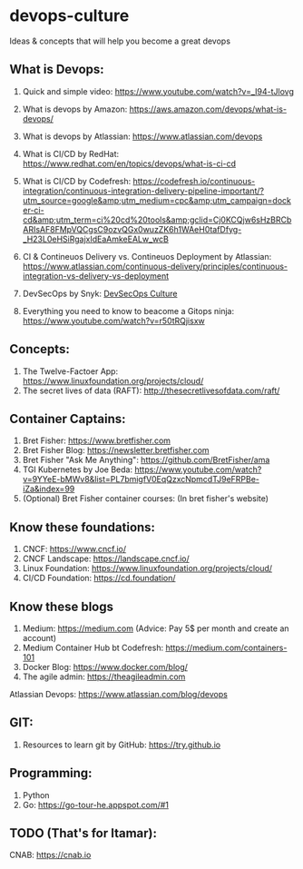 # devops-culture
Ideas &amp; concepts that will help you become a great devops

## What is Devops:
1. Quick and simple video: https://www.youtube.com/watch?v=_I94-tJlovg
1. What is devops by Amazon: https://aws.amazon.com/devops/what-is-devops/
1. What is devops by Atlassian: https://www.atlassian.com/devops

4. What is CI/CD by RedHat: https://www.redhat.com/en/topics/devops/what-is-ci-cd
5. What is CI/CD by Codefresh: https://codefresh.io/continuous-integration/continuous-integration-delivery-pipeline-important/?utm_source=google&amp;utm_medium=cpc&amp;utm_campaign=docker-ci-cd&amp;utm_term=ci%20cd%20tools&amp;gclid=Cj0KCQjw6sHzBRCbARIsAF8FMpVQCgsC9ozvQGx0wuzZK6h1WAeH0tafDfyg-_H23L0eHSiRgajxIdEaAmkeEALw_wcB
6. CI &amp; Contineuos Delivery vs. Contineuos Deployment by Atlassian: https://www.atlassian.com/continuous-delivery/principles/continuous-integration-vs-delivery-vs-deployment
7. DevSecOps by Snyk: [DevSecOps Culture](devsecops/DevSecOps-Culture.pdf)
8. Everything you need to know to beacome a Gitops ninja: https://www.youtube.com/watch?v=r50tRQjisxw

## Concepts:
1. The Twelve-Factoer App: https://www.linuxfoundation.org/projects/cloud/
2. The secret lives of data (RAFT): http://thesecretlivesofdata.com/raft/

## Container Captains:
1. Bret Fisher: https://www.bretfisher.com
2. Bret Fisher Blog: https://newsletter.bretfisher.com
3. Bret Fisher "Ask Me Anything": https://github.com/BretFisher/ama
4. TGI Kubernetes by Joe Beda: https://www.youtube.com/watch?v=9YYeE-bMWv8&list=PL7bmigfV0EqQzxcNpmcdTJ9eFRPBe-iZa&index=99
5. (Optional) Bret Fisher container courses: (In bret fisher's website)

## Know these foundations:
1. CNCF: https://www.cncf.io/
2. CNCF Landscape: https://landscape.cncf.io/
3. Linux Foundation: https://www.linuxfoundation.org/projects/cloud/
4. CI/CD Foundation: https://cd.foundation/

## Know these blogs
1. Medium: https://medium.com (Advice: Pay 5$ per month and create an account)
2. Medium Container Hub bt Codefresh: https://medium.com/containers-101
3. Docker Blog: https://www.docker.com/blog/
4. The agile admin: https://theagileadmin.com

Atlassian Devops: https://www.atlassian.com/blog/devops


## GIT:
1. Resources to learn git by GitHub: https://try.github.io

## Programming:
1. Python
2. Go: https://go-tour-he.appspot.com/#1

## TODO (That's for Itamar):
CNAB: https://cnab.io
